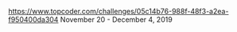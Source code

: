 https://www.topcoder.com/challenges/05c14b76-988f-48f3-a2ea-f950400da304
November 20 - December 4, 2019